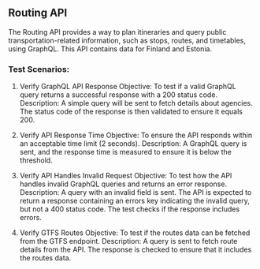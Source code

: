 ## Routing API ##
The Routing API provides a way to plan itineraries and query public transportation-related information, such as stops, routes, and timetables, using GraphQL. This API contains data for Finland and Estonia.

### Test Scenarios: ###
1. Verify GraphQL API Response
Objective: To test if a valid GraphQL query returns a successful response with a 200 status code.
Description: A simple query will be sent to fetch details about agencies. The status code of the response is then validated to ensure it equals 200.

2. Verify API Response Time
Objective: To ensure the API responds within an acceptable time limit (2 seconds).
Description: A GraphQL query is sent, and the response time is measured to ensure it is below the threshold.

3. Verify API Handles Invalid Request
Objective: To test how the API handles invalid GraphQL queries and returns an error response.
Description: A query with an invalid field is sent. The API is expected to return a response containing an errors key indicating the invalid query, but not a 400 status code. The test checks if the response includes errors.

4. Verify GTFS Routes
Objective: To test if the routes data can be fetched from the GTFS endpoint.
Description: A query is sent to fetch route details from the API. The response is checked to ensure that it includes the routes data.